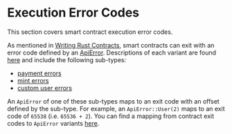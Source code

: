 # Execution Error Codes

This section covers smart contract execution error codes.

As mentioned in [Writing Rust Contracts](./writing-contracts/rust.md#using-error-codes), smart contracts can exit with an error code defined by an [ApiError](https://docs.rs/casper-types/latest/casper_types/enum.ApiError.html). Descriptions of each variant are found [here](https://docs.rs/casper-types/latest/casper_types/enum.ApiError.html#variants) and include the following sub-types:

-   [payment errors](https://docs.rs/casper-types/latest/casper_types/enum.ApiError.html#variant.HandlePayment)
-   [mint errors](https://docs.rs/casper-types/latest/casper_types/enum.ApiError.html#variant.Mint)
-   [custom user errors](https://docs.rs/casper-types/latest/casper_types/enum.ApiError.html#variant.User)

An `ApiError` of one of these sub-types maps to an exit code with an offset defined by the sub-type. For example, an `ApiError::User(2)` maps to an exit code of `65538` (i.e. `65536 + 2`). You can find a mapping from contract exit codes to `ApiError` variants [here](https://docs.rs/casper-types/latest/casper_types/enum.ApiError.html#variants).
